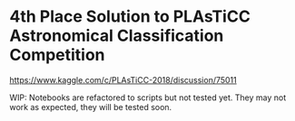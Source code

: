 # 4th Place Solution to PLAsTiCC Astronomical Classification Competition

https://www.kaggle.com/c/PLAsTiCC-2018/discussion/75011

WIP: Notebooks are refactored to scripts but not tested yet. They may not work as expected, they will be tested soon.


